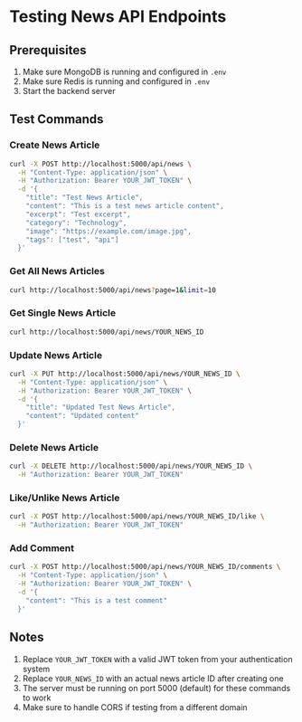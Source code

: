 # Testing News API Endpoints

## Prerequisites
1. Make sure MongoDB is running and configured in `.env`
2. Make sure Redis is running and configured in `.env`
3. Start the backend server

## Test Commands

### Create News Article
```bash
curl -X POST http://localhost:5000/api/news \
  -H "Content-Type: application/json" \
  -H "Authorization: Bearer YOUR_JWT_TOKEN" \
  -d '{
    "title": "Test News Article",
    "content": "This is a test news article content",
    "excerpt": "Test excerpt",
    "category": "Technology",
    "image": "https://example.com/image.jpg",
    "tags": ["test", "api"]
  }'
```

### Get All News Articles
```bash
curl http://localhost:5000/api/news?page=1&limit=10
```

### Get Single News Article
```bash
curl http://localhost:5000/api/news/YOUR_NEWS_ID
```

### Update News Article
```bash
curl -X PUT http://localhost:5000/api/news/YOUR_NEWS_ID \
  -H "Content-Type: application/json" \
  -H "Authorization: Bearer YOUR_JWT_TOKEN" \
  -d '{
    "title": "Updated Test News Article",
    "content": "Updated content"
  }'
```

### Delete News Article
```bash
curl -X DELETE http://localhost:5000/api/news/YOUR_NEWS_ID \
  -H "Authorization: Bearer YOUR_JWT_TOKEN"
```

### Like/Unlike News Article
```bash
curl -X POST http://localhost:5000/api/news/YOUR_NEWS_ID/like \
  -H "Authorization: Bearer YOUR_JWT_TOKEN"
```

### Add Comment
```bash
curl -X POST http://localhost:5000/api/news/YOUR_NEWS_ID/comments \
  -H "Content-Type: application/json" \
  -H "Authorization: Bearer YOUR_JWT_TOKEN" \
  -d '{
    "content": "This is a test comment"
  }'
```

## Notes
1. Replace `YOUR_JWT_TOKEN` with a valid JWT token from your authentication system
2. Replace `YOUR_NEWS_ID` with an actual news article ID after creating one
3. The server must be running on port 5000 (default) for these commands to work
4. Make sure to handle CORS if testing from a different domain 